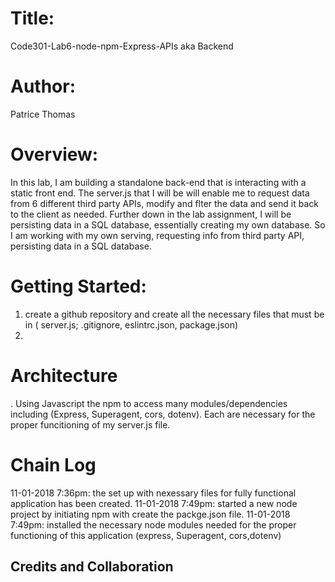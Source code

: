 # Title: 
Code301-Lab6-node-npm-Express-APIs aka Backend 

# Author: 
Patrice Thomas


# Overview: 
In this lab, I am building a standalone back-end that is interacting with a static front end. The server.js that I will be will enable me to request data from 6 different third party APIs, modify and flter the data and send it back to the client as needed. 
Further down in the lab assignment, I will be persisting data in a SQL database, essentially creating my own database. 
So I am working with my own serving, requesting info from third party API, persisting data in a SQL database. 

# Getting Started:
1. create a github repository and create all the necessary files that must be in ( server.js; .gitignore, eslintrc.json, package.json)
2. 

# Architecture
. Using Javascript the npm to access many modules/dependencies including (Express, Superagent, cors, dotenv). Each are necessary for the proper funcitioning of my server.js file. 

# Chain Log
11-01-2018 7:36pm: the set up with nexessary files for fully functional application has been created. 
11-01-2018 7:49pm: started a new node project by initiating npm with create the packge.json file.
11-01-2018 7:49pm: installed the necessary node modules needed for the proper functioning of this application (express,                        Superagent, cors,dotenv)


## Credits and Collaboration

